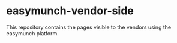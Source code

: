 # easymunch-vendor-side
This repository contains the pages visible to the vendors using the easymunch platform.
